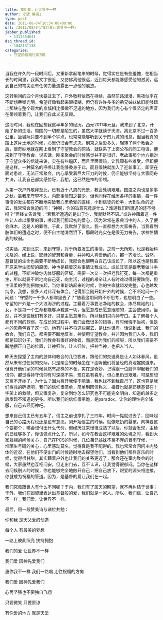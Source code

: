 ```yaml
---
title: 我们爱，让世界不一样
author: 守望 编辑1
type: post
date: 2011-08-04T10:34:00+00:00
url: /2011/08/04/我们爱让世界不一样/
jabber_published:
  - 1312454041
dsq_thread_id:
  - 1848131138
categories:
  - 守望网络期刊第7期

---
```

<p align="left">
  当我在许久的一段时间后，又重新拿起笔来的时候，觉得实在是有些羞愧，在相当长的时间里，我离文字很近，又仿佛离他很远，近到每天都能够感受他的滋润，远到自己的笔尖没有任何力量流露出一点他的痕迹。
</p>

这转瞬间的四个月快要过去了，户外敬拜依然在持续，虽然前路漫漫，黑夜似乎在不断想吞噬光明，希望好像看起来很模糊，但仍有许许多多的弟兄姊妹依旧能够踏上那块与整个硕大的京城相比很微不足道的地方，因为我们内心有个很坚定的声音在带领着我们，让我们自此义无反顾。

这段时间，我也在回想我这半年多的经历。西元2011年元旦，我来到了北京，开始了新的生活，周围的一切都是陌生的，虽然大学就读于天津，离北京不过一百多公里，坐城际只要不到半个钟点，也常常能够听到关于四九城的讯息，但当我真的踏上这片土地的时候，心里仍旧会有忐忑。到京之后没多久，辗转了两个教会之后，很奇妙地就在网上看到了守望教会的网站，就联系了上面公布的同工电话，便来到了守望教会。说实话，刚来聚会的时候感觉并不是很好，老故事那个地方相对于守望众多的信徒来讲，实在有些逼仄，而且里面很热，让我颇有些难受。但即便是这样，一种莫名的呼唤让我能够委身于此，而且很快就加入了迎新事工，即便在面对患难，无法正常聚会，内心承受着巨大压力的时候，仍旧能够坚持与大家同舟共济，让我自己都实感惊讶，我想，这已然是神的带领。

从第一次户外敬拜至此，已有近十八周的光景，教会处境艰难，国度之内也是多事之秋。虽我来守望不久，内部事情知之甚少，但也同样在经历各样的事情，每一件事情的发生都在不断地突破我心里承受的底线，小到信徒的纷争，大到生命的逝去，我常常会急迫的问：“神啊，你的旨意究竟是什么？难道我们所遭遇的还不够吗？”但经文告诉我：“若我所遭遇的是出于你，我就默然不语。”或许神藉着这一件件让人难以承受的事，唤起我们那起初的爱心，因为常常在恩典当中的人，久了便会麻木，这是人的罪性。于此，我默然了很久。我一直都想为大家祷告，当我看到肢体们的遭遇之时，便不自主地潸然泪下，那段时光实在是很无力祷告，求神怜悯我的软弱。

说实话，来到北京，来到守望，对于所要发生的事情，之前一无所知，也是我始料未及的。经上说，耶稣的智慧和身量，并神和人喜爱他的心，都一齐增长。诚然，基督徒的生命也需要不断地成长，我那会也很明白自己该成长了，所以这也是我离开原来学生团契的原因，神也是藉着这些事情让我成长。成长其实是跟老我做斗争的过程，不断冲破你肉体舒服的区域，需要一次又一次把老我钉死，每一次都是重生，所以就要不断地向自己死，向主活，过程的艰辛让人有时难过得将要跌倒，但主温柔的手能把你扶起，当你重新站起来的时候，你的生命就越发完整，心也越发纯净，我想，很多人对此深有体会。记得那会刚开始户外的时候，会不断地问一个问题：“守望的一千多人都哪里去了？”随着这期间的不断思考，也想明白了一些。守望的户外是一个大浪淘沙的过程，主藉着万事要洁净祂的教会，炼尽属祂的儿女，不是每一个生命都能够承载这一切，但愿意成长愿意跟随的，主会使用你。当然，并不是说我们有多好，只是主愿意用你，所以我们只向神夸口。主了解每个人都有不同的软弱，在成长的过程中，我们会做很多的错事，有时候悔不当初，但是神的恩典包容了这一切，祂有时并不将这些挪去，是让你谦卑。话说到此，我们的教会，我们自己，都需要不断地反省，神使用守望教会，并非因为我们人多，我们都是知识分子，我们的教会有很好的牧者，而是因为我们的顺服，所以我们需要不断地摆正自己的位置，让神归位，让人归位，把神当神，也把人当人。

昨天去探望了主内的肢体和教会的几位牧者，跟他们的交通真是让人如沐春风，虽然从未有过任何的交际，只是聚会的时候坐在下面听他们将圣经的真理娓娓道来，但离开他们家的时候竟然有那样的不舍，实在是奇妙。记得跟一位肢体聊起我们的信仰，都觉得持守信仰有时深感不易，现在虽有喜乐，但心里仍觉艰难。可是想想又离不开祂了，为什么？因为离开我便不能活，我也找不到我自己了，这也算是我们得救的确据吧。我们的信仰很简单，简单到因信称义，福音也就是耶稣基督在十字架上的救赎，但又很复杂，复杂到你怎么研究也不可能完全明白，知道的越多之后发现不知道的更多。所以我们的信仰很吊诡，是paradox，让你的理性完全降服，自己去经历神吧。

想来自己信主已有五年了，信主之前也挣扎了三四年，时间一晃就过去了，回味起自己的心路历程也还是蛮有意思。刚开始信主的时候，就像吃奶的婴孩，向神要这个要那个，哪会想付出什么代价，但经历过来慢慢成熟了以后，你就会发现，主给的已经够多了，你该做点什么了。所以，如今在教会这样艰难的处境之时，看到大家互相的问候关心，自己在PCS的时候，几位弟兄姊妹不离不弃的冒雨守候，一堆陌生号码的关心，心里感动莫名，觉得真是我不配得的。我也常常会问问主内肢体的近况，在他们不便出门的时候适时地去探望他们，当看到他们那样喜乐的时候，觉得很甘甜。其实藉着户外也让我们的关系更近了，那会还在室内聚会的时候，大家虽然也互相问安，但走出门去，互不认识，让我觉得很郁闷。当你在这样去问候别人的时候，你也能够完全地敞开自己，把自己放下，跟爱的源头相连接，你就成为祝福的管道。因为，是基督的爱让我们在一起。

我们究竟跟世人有什么不同呢？于内，我们有了属天的盼望，就不再纠结于世事；于外，我们在团契里表达出基督般的爱，我们就是一家人。所以，我们信，让自己不一样；我们爱，让世界不一样。

最后，用一段赞美诗与诸位共勉：
  
你和我 是天父爱的创造
  
每个人 有最美的梦想
  
一路上彼此照亮 扶持拥抱
  
我们的爱 让世界不一样
  
我们爱 因神先爱我们
  
虽你我不一样 我们一路唱 走往祝福的方向
  
我们爱 因神先爱我们
  
心再坚强也不要独自飞翔
  
只要微笑 只要原谅
  
有你爱的地方 就是天堂